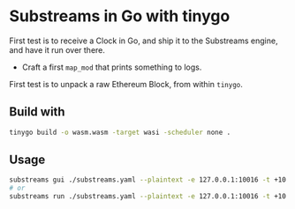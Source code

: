 # Substreams in Go with tinygo

First test is to receive a Clock in Go, and ship it to the Substreams engine, and have it run over there.
- Craft a first `map_mod` that prints something to logs.

First test is to unpack a raw Ethereum Block, from within `tinygo`.

## Build with

```bash
tinygo build -o wasm.wasm -target wasi -scheduler none .
```

## Usage

```bash
substreams gui ./substreams.yaml --plaintext -e 127.0.0.1:10016 -t +10 map_test
# or 
substreams run ./substreams.yaml --plaintext -e 127.0.0.1:10016 -t +10 map_test
```

